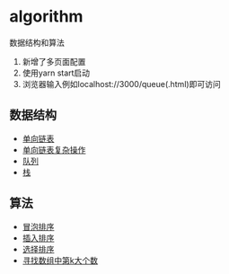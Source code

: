 # algorithm
数据结构和算法

1. 新增了多页面配置
2. 使用yarn start启动
3. 浏览器输入例如localhost://3000/queue(.html)即可访问

## 数据结构
- [单向链表](https://github.com/XuZhongqiang/algorithm/blob/master/src/DataStructure/single-linked-list_01/index.js)
- [单向链表复杂操作](https://github.com/XuZhongqiang/algorithm/blob/master/src/DataStructure/single-linked-list_02/index.js)
- [队列](https://github.com/XuZhongqiang/algorithm/blob/master/src/DataStructure/queue/queue.js)
- [栈](https://github.com/XuZhongqiang/algorithm/blob/master/src/DataStructure/stack/stack.js)

## 算法
- [冒泡排序](https://github.com/XuZhongqiang/algorithm/blob/master/src/Algorithm/sort/bubble-sort.js)
- [插入排序](https://github.com/XuZhongqiang/algorithm/blob/master/src/Algorithm/sort/insertion-sort.js)
- [选择排序](https://github.com/XuZhongqiang/algorithm/blob/master/src/Algorithm/sort/selection-sort.js)
- [寻找数组中第k大个数](https://github.com/XuZhongqiang/algorithm/blob/master/src/Algorithm/complicated-sort/KthNum.js)
